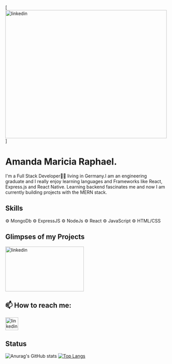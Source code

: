 [<img src='https://github.com/AmandaRaphael/AmandaRaphael/blob/main/Minimal%20Modern%20Elegant%20Background%20Technology%20Banner.png' alt='linkedin' width='100%' height="400">] 
# Amanda Maricia Raphael.
I'm a Full Stack Developer👩‍💻 living in Germany.I am an engineering graduate and I really enjoy learning languages and Frameworks like React, Express.js and React Native. Learning backend fascinates me and now I am currently building projects with the MERN stack.

## Skills

⚙️ MongoDb 
⚙️ ExpressJS 
⚙️ NodeJs
⚙️ React
⚙️ JavaScript
⚙️ HTML/CSS
 
 ## Glimpses of my Projects
 [<img src='https://github.com/AmandaRaphael/AmandaRaphael/blob/main/dare%20to%20play.gif' alt='linkedin' width="245" height='140'>](https://amandaraphael.github.io/AvengerQuiz/)  
 
 ## 📫 How to reach me:

 [<img src='https://cdn.jsdelivr.net/npm/simple-icons@3.0.1/icons/linkedin.svg' alt='linkedin' height='40'>](https://www.linkedin.com/in/https://www.linkedin.com/in/amanda-maricia-raphael-254951217//)  

## Status

![Anurag's GitHub stats](https://github-readme-stats.vercel.app/api?username=AmandaRaphael&count_private=true&show_icons=true&theme=radical)
[![Top Langs](https://github-readme-stats.vercel.app/api/top-langs/?username=AmandaRaphael&langs_count=5&layout=compact)](https://github.com/anuraghazra/github-readme-stats)




<!--
**AmandaRaphael/AmandaRaphael** is a ✨ _special_ ✨ repository because its `README.md` (this file) appears on your GitHub profile.

Here are some ideas to get you started:

- 🔭 I’m currently working on ...
- 🌱 I’m currently learning ...
- 👯 I’m looking to collaborate on ...
- 🤔 I’m looking for help with ...
- 💬 Ask me about ...
- 📫 How to reach me: ...
- 😄 Pronouns: ...
- ⚡ Fun fact: ...
-->
